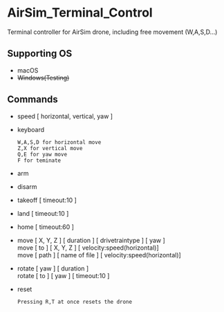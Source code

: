 # AirSim_Terminal_Control

Terminal controller for AirSim drone, including free movement (W,A,S,D...)

## Supporting OS
* macOS
* ~~Windows(Testing)~~

## Commands
* speed [ horizontal, vertical, yaw ]

* keyboard
   ~~~
   W,A,S,D for horizontal move
   Z,X for vertical move
   Q,E for yaw move
   F for teminate
   ~~~

* arm

* disarm

* takeoff [ timeout:10 ]

* land [ timeout:10 ]

* home [ timeout:60 ]

* move [ X, Y, Z ] [ duration ] [ drivetraintype ] [ yaw ]  
 move [ to ] [ X, Y, Z ] [ velocity:speed(horizontal)]  
 move [ path ] [ name of file ] [ velocity:speed(horizontal)]  
   
* rotate [ yaw ] [ duration ]  
rotate [ to ] [ yaw ] [ timeout:10 ]

* reset  
   ~~~
   Pressing R,T at once resets the drone
   ~~~

